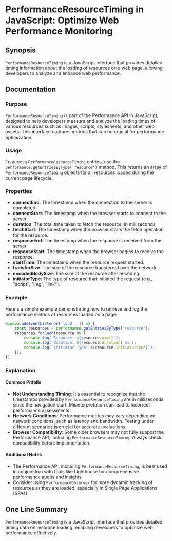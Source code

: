<!--
Meta Description: # PerformanceResourceTiming in JavaScript: Optimize Web Performance Monitoring ## Synopsis `PerformanceResourceTiming` is a JavaScript interface that ...
Meta Keywords: resource, performance, performanceresourcetiming, resources, timestamp
-->

# PerformanceResourceTiming in JavaScript: Optimize Web Performance Monitoring

## Synopsis
`PerformanceResourceTiming` is a JavaScript interface that provides detailed timing information about the loading of resources on a web page, allowing developers to analyze and enhance web performance.

## Documentation
### Purpose
`PerformanceResourceTiming` is part of the Performance API in JavaScript, designed to help developers measure and analyze the loading times of various resources such as images, scripts, stylesheets, and other web assets. This interface captures metrics that can be crucial for performance optimization.

### Usage
To access `PerformanceResourceTiming` entries, use the `performance.getEntriesByType('resource')` method. This returns an array of `PerformanceResourceTiming` objects for all resources loaded during the current page lifecycle.

### Properties
- **connectEnd**: The timestamp when the connection to the server is completed.
- **connectStart**: The timestamp when the browser starts to connect to the server.
- **duration**: The total time taken to fetch the resource, in milliseconds.
- **fetchStart**: The timestamp when the browser starts the fetch operation for the resource.
- **responseEnd**: The timestamp when the response is received from the server.
- **responseStart**: The timestamp when the browser begins to receive the response.
- **startTime**: The timestamp when the resource request started.
- **transferSize**: The size of the resource transferred over the network.
- **encodedBodySize**: The size of the resource after encoding.
- **initiatorType**: The type of resource that initiated the request (e.g., "script", "img", "link").

### Example
Here's a simple example demonstrating how to retrieve and log the performance metrics of resources loaded on a page:

```javascript
window.addEventListener('load', () => {
    const resources = performance.getEntriesByType('resource');
    resources.forEach(resource => {
        console.log(`Resource: ${resource.name}`);
        console.log(`Duration: ${resource.duration} ms`);
        console.log(`Initiator Type: ${resource.initiatorType}`);
    });
});
```

### Explanation
#### Common Pitfalls
- **Not Understanding Timing**: It's essential to recognize that the timestamps provided by `PerformanceResourceTiming` are in milliseconds since the navigation start. Misinterpretation can lead to incorrect performance assessments.
- **Network Conditions**: Performance metrics may vary depending on network conditions, such as latency and bandwidth. Testing under different scenarios is crucial for accurate evaluations.
- **Browser Compatibility**: Some older browsers may not fully support the Performance API, including `PerformanceResourceTiming`. Always check compatibility before implementation.

#### Additional Notes
- The Performance API, including `PerformanceResourceTiming`, is best used in conjunction with tools like Lighthouse for comprehensive performance audits and insights.
- Consider using `PerformanceObserver` for more dynamic tracking of resources as they are loaded, especially in Single Page Applications (SPAs).

## One Line Summary
`PerformanceResourceTiming` is a JavaScript interface that provides detailed timing data on resource loading, enabling developers to optimize web performance effectively.